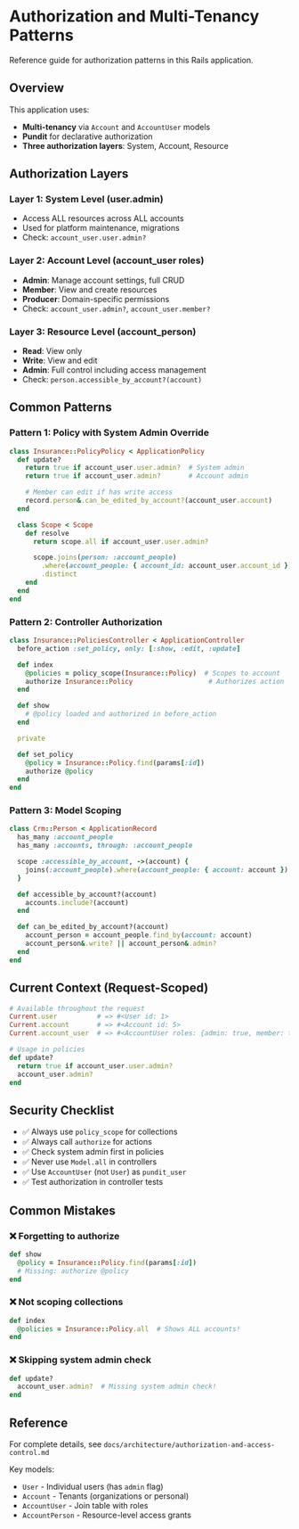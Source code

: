 # Authorization and Multi-Tenancy Patterns

Reference guide for authorization patterns in this Rails application.

## Overview

This application uses:
- **Multi-tenancy** via `Account` and `AccountUser` models
- **Pundit** for declarative authorization
- **Three authorization layers**: System, Account, Resource

## Authorization Layers

### Layer 1: System Level (user.admin)
- Access ALL resources across ALL accounts
- Used for platform maintenance, migrations
- Check: `account_user.user.admin?`

### Layer 2: Account Level (account_user roles)
- **Admin**: Manage account settings, full CRUD
- **Member**: View and create resources
- **Producer**: Domain-specific permissions
- Check: `account_user.admin?`, `account_user.member?`

### Layer 3: Resource Level (account_person)
- **Read**: View only
- **Write**: View and edit
- **Admin**: Full control including access management
- Check: `person.accessible_by_account?(account)`

## Common Patterns

### Pattern 1: Policy with System Admin Override

```ruby
class Insurance::PolicyPolicy < ApplicationPolicy
  def update?
    return true if account_user.user.admin?  # System admin
    return true if account_user.admin?       # Account admin

    # Member can edit if has write access
    record.person&.can_be_edited_by_account?(account_user.account)
  end

  class Scope < Scope
    def resolve
      return scope.all if account_user.user.admin?

      scope.joins(person: :account_people)
        .where(account_people: { account_id: account_user.account_id })
        .distinct
    end
  end
end
```

### Pattern 2: Controller Authorization

```ruby
class Insurance::PoliciesController < ApplicationController
  before_action :set_policy, only: [:show, :edit, :update]

  def index
    @policies = policy_scope(Insurance::Policy)  # Scopes to account
    authorize Insurance::Policy                   # Authorizes action
  end

  def show
    # @policy loaded and authorized in before_action
  end

  private

  def set_policy
    @policy = Insurance::Policy.find(params[:id])
    authorize @policy
  end
end
```

### Pattern 3: Model Scoping

```ruby
class Crm::Person < ApplicationRecord
  has_many :account_people
  has_many :accounts, through: :account_people

  scope :accessible_by_account, ->(account) {
    joins(:account_people).where(account_people: { account: account })
  }

  def accessible_by_account?(account)
    accounts.include?(account)
  end

  def can_be_edited_by_account?(account)
    account_person = account_people.find_by(account: account)
    account_person&.write? || account_person&.admin?
  end
end
```

## Current Context (Request-Scoped)

```ruby
# Available throughout the request
Current.user          # => #<User id: 1>
Current.account       # => #<Account id: 5>
Current.account_user  # => #<AccountUser roles: {admin: true, member: true}>

# Usage in policies
def update?
  return true if account_user.user.admin?
  account_user.admin?
end
```

## Security Checklist

- ✅ Always use `policy_scope` for collections
- ✅ Always call `authorize` for actions
- ✅ Check system admin first in policies
- ✅ Never use `Model.all` in controllers
- ✅ Use `AccountUser` (not `User`) as `pundit_user`
- ✅ Test authorization in controller tests

## Common Mistakes

### ❌ Forgetting to authorize
```ruby
def show
  @policy = Insurance::Policy.find(params[:id])
  # Missing: authorize @policy
end
```

### ❌ Not scoping collections
```ruby
def index
  @policies = Insurance::Policy.all  # Shows ALL accounts!
end
```

### ❌ Skipping system admin check
```ruby
def update?
  account_user.admin?  # Missing system admin check!
end
```

## Reference

For complete details, see `docs/architecture/authorization-and-access-control.md`

Key models:
- `User` - Individual users (has `admin` flag)
- `Account` - Tenants (organizations or personal)
- `AccountUser` - Join table with roles
- `AccountPerson` - Resource-level access grants
